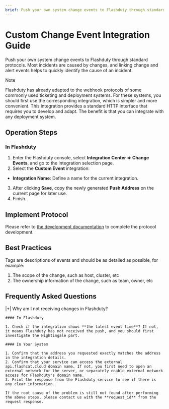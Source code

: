 ```yaml
---
brief: Push your own system change events to Flashduty through standard protocols. Most incidents are caused by changes, and linking change and alert events helps to quickly identify the cause of an incident.
---
```


# Custom Change Event Integration Guide

Push your own system change events to Flashduty through standard protocols. Most incidents are caused by changes, and linking change and alert events helps to quickly identify the cause of an incident.

> [!NOTE]
> Flashduty has already adapted to the webhook protocols of some commonly used ticketing and deployment systems. For these systems, you should first use the corresponding integration, which is simpler and more convenient. This integration provides a standard HTTP interface that requires you to develop and adapt. The benefit is that you can integrate with any deployment system.

## Operation Steps

### In Flashduty

1. Enter the Flashduty console, select **Integration Center => Change Events**, and go to the integration selection page.
2. Select the **Custom Event** integration:
- **Integration Name**: Define a name for the current integration.
3. After clicking **Save**, copy the newly generated **Push Address** on the current page for later use.
4. Finish.

## Implement Protocol

Please refer to [the development documentation](https://developer.flashcat.cloud/zh/flashduty/custom-change) to complete the protocol development.

## Best Practices

Tags are descriptions of events and should be as detailed as possible, for example:
1. The scope of the change, such as host, cluster, etc
1. The ownership information of the change, such as team, owner, etc

## Frequently Asked Questions

|+| Why am I not receiving changes in Flashduty?

    #### In Flashduty

    1. Check if the integration shows **the latest event time**? If not, it means Flashduty has not received the push, and you should first investigate the Nightingale part.

    #### In Your System

    1. Confirm that the address you requested exactly matches the address in the integration details.
    2. Confirm that your service can access the external api.flashcat.cloud domain name. If not, you first need to open an external network for the server, or separately enable external network access for Flashduty's domain name.
    3. Print the response from the Flashduty service to see if there is any clear information.

    If the root cause of the problem is still not found after performing the above steps, please contact us with the **request_id** from the request response.